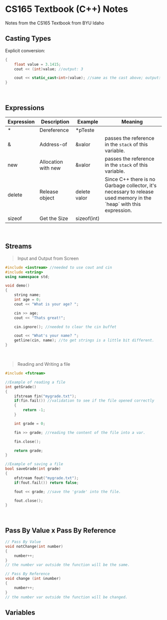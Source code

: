 
# CS165 Textbook (C++) Notes 

Notes from the CS165 Textbook from BYU Idaho


##  Casting Types

Explicit conversion:

```cpp
{
    float value = 3.1415;
    cout << (int)value; //output: 3

    cout << static_cast<int>(value); //same as the cast above; output: 3    
}
```

<br>

## Expressions

| Expression  | Description   | Example | Meaning 
| ----------- | ------------- | ------- | ------- 
| \*          | Dereference   | *pTeste |   
| \&          | Address-of    | &valor  | passes the reference in the `stack` of this variable.
| new         | Allocation with new    | &valor  | passes the reference in the `stack` of this variable.
| delete      | Release object    | delete valor  | Since C++ there is no Garbage collector, it's necessary to release used memory in the ´heap´ with this expression.
| sizeof      | Get the Size    | sizeof(int) | 

<br>

## Streams

> Input and Output from Screen

```cpp
#include <iostream> //needed to use cout and cin
#include <string>
using namespace std;

void demo()
{
    string name;
    int age = 0;
    cout << "What is your age? ";

    cin >> age;
    cout << "Thats great!";

    cin.ignore(); //needed to clear the cin buffet

    cout << "What's your name? ";
    getline(cin, name); //to get strings is a little bit different.
}
```

<br>

> Reading and Writing a file

```cpp
#include <fstream>

//Example of reading a file
int getGrade()
{
    ifstream fin("mygrade.txt");
    if(fin.fail()) //validation to see if the file opened correctly
    {
        return -1;
    }

    int grade = 0;

    fin >> grade; //reading the content of the file into a var.

    fin.close();

    return grade;
}

//Example of saving a file
bool saveGrade(int grade)
{
    ofstream fout("mygrade.txt");
    if(fout.fail()) return false;

    fout << grade; //save the 'grade' into the file.

    fout.close();
}

```

<br>

## Pass By Value x Pass By Reference

```cpp
// Pass By Value
void notChange(int number) 
{ 
    number++; 
}
// the number var outside the function will be the same.

// Pass By Reference
void change (int &number)
{
    number++;
}
// the number var outside the function will be changed.
```

## Variables

```cpp

```